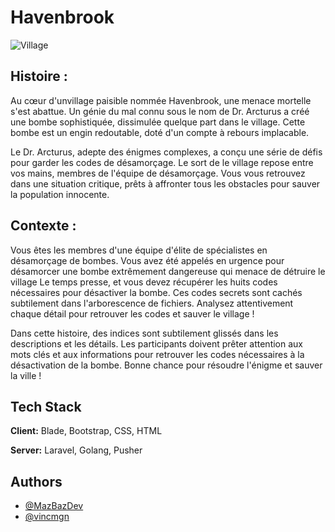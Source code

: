 # Havenbrook

![Village](https://zupimages.net/up/23/35/lg3j.jpg)

## Histoire :

Au cœur d'unvillage paisible nommée Havenbrook, une menace mortelle s'est abattue. Un génie du mal connu sous le nom de Dr. Arcturus a créé une bombe sophistiquée, dissimulée quelque part dans le village. Cette bombe est un engin redoutable, doté d'un compte à rebours implacable.

Le Dr. Arcturus, adepte des énigmes complexes, a conçu une série de défis pour garder les codes de désamorçage. Le sort de le village repose entre vos mains, membres de l'équipe de désamorçage. Vous vous retrouvez dans une situation critique, prêts à affronter tous les obstacles pour sauver la population innocente.

## Contexte :

Vous êtes les membres d'une équipe d'élite de spécialistes en désamorçage de bombes. Vous avez été appelés en urgence pour désamorcer une bombe extrêmement dangereuse qui menace de détruire le village Le temps presse, et vous devez récupérer les huits codes nécessaires pour désactiver la bombe. Ces codes secrets sont cachés subtilement dans l'arborescence de fichiers. Analysez attentivement chaque détail pour retrouver les codes et sauver le village !

Dans cette histoire, des indices sont subtilement glissés dans les descriptions et les détails. Les participants doivent prêter attention aux mots clés et aux informations pour retrouver les codes nécessaires à la désactivation de la bombe. Bonne chance pour résoudre l'énigme et sauver la ville !

## Tech Stack

**Client:** Blade, Bootstrap, CSS, HTML

**Server:** Laravel, Golang, Pusher

## Authors

- [@MazBazDev](https://github.com/MazBazDev)
- [@vincmgn](https://github.com/vincmgn)
